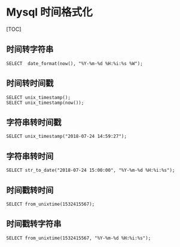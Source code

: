 # Mysql 时间格式化

[TOC]

## 时间转字符串
```shell
SELECT  date_format(now(), "%Y-%m-%d %H:%i:%s %W");
```

## 时间转时间戳
```shell
SELECT unix_timestamp();
SELECT unix_timestamp(now());
```

## 字符串转时间戳
```shell
SELECT unix_timestamp("2018-07-24 14:59:27");
```

## 字符串转时间
```shell
SELECT str_to_date("2018-07-24 15:00:00", "%Y-%m-%d %H:%i:%s");
```

## 时间戳转时间
```shell
SELECT from_unixtime(1532415567);
```

## 时间戳转字符串
```shell
SELECT from_unixtime(1532415567, "%Y-%m-%d %H:%i:%s");
```